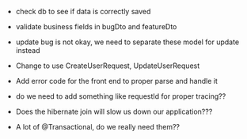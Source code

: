 
- check db to see if data is correctly saved
- validate business fields in bugDto and featureDto
- update bug is not okay, we need to separate these model for update instead
- Change to use CreateUserRequest, UpdateUserRequest
- Add error code for the front end to proper parse and handle it
- do we need to add something like requestId for proper tracing??

- Does the hibernate join will slow us down our application???
- A lot of @Transactional, do we really need them??